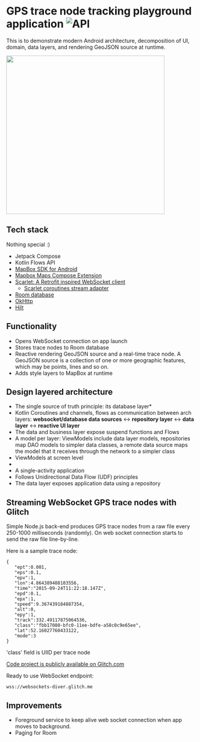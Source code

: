# GPS trace node tracking playground application ![API](https://img.shields.io/badge/API-23%2B-brightgreen.svg?style=flat)

This is to demonstrate modern Android architecture, decomposition of UI, domain, data layers, and rendering GeoJSON source at runtime.

<img src="/docs/demo.gif" width="420">

## Tech stack

Nothing special :)

* Jetpack Compose
* Kotlin Flows API
* [MapBox SDK for Android](https://docs.mapbox.com/android/maps/guides/)
* [Mapbox Maps Compose Extension](https://github.com/mapbox/mapbox-maps-android/tree/extension-compose-v0.1.0/extension-compose)
* [Scarlet: A Retrofit inspired WebSocket client](https://github.com/Tinder/Scarlet)
  * [Scarlet coroutines stream adapter](https://github.com/Tinder/Scarlet/tree/main/scarlet-stream-adapter-coroutines)
* [Room database](https://developer.android.com/training/data-storage/room)
* [OkHttp](http://square.github.io/okhttp/)
* [Hilt](https://developer.android.com/training/dependency-injection/hilt-jetpack)

## Functionality
* Opens WebSocket connection on app launch
* Stores trace nodes to Room database
* Reactive rendering GeoJSON source and a real-time trace node. A GeoJSON source is a collection of one or more geographic features, which may be points, lines and so on.
* Adds style layers to MapBox at runtime

## Design layered architecture
* The single source of truth principle: its database layer*
* Kotlin Coroutines and channels, flows as communication between arch layers: **websocket/database data sources** <-> **repository layer** <-> **data layer** <-> **reactive UI layer**
* The data and business layer expose suspend functions and Flows
* A model per layer: ViewModels include data layer models, repositories map DAO models to simpler data classes, a remote data source maps the model that it receives through the network to a simpler class
* ViewModels at screen level
* 
* A single-activity application
* Follows Unidirectional Data Flow (UDF) principles
* The data layer exposes application data using a repository

## Streaming WebSocket GPS trace nodes with Glitch

Simple Node.js back-end produces GPS trace nodes from a raw file every 250-1000 milliseconds (randomly). On web socket connection starts to send the raw file line-by-line.


Here is a sample trace node:
```
{
   "ept":0.001,
   "eps":0.1,
   "epv":1,
   "lon":4.864389408103556,
   "time":"2015-09-24T11:22:18.147Z",
   "epd":0.1,
   "epx":1,
   "speed":9.367439184887354,
   "alt":0,
   "epy":1,
   "track":332.49117875064536,
   "class":"fbb17080-bfc0-11ee-bdfe-a58c0c9e65ee",
   "lat":52.16027760433122,
   "mode":3
}
```

'class' field is UIID per trace node


[Code project is publicly available on Glitch.com](https://glitch.com/edit/#!/websockets-diver)

Ready to use WebSocket endpoint:
```
wss://websockets-diver.glitch.me
```

## Improvements

* Foreground service to keep alive web socket connection when app moves to background.
* Paging for Room

